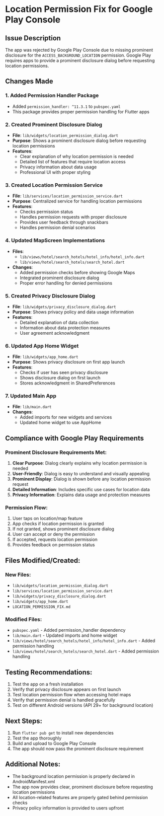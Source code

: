 # Location Permission Fix for Google Play Console

## Issue Description
The app was rejected by Google Play Console due to missing prominent disclosure for the `ACCESS_BACKGROUND_LOCATION` permission. Google Play requires apps to provide a prominent disclosure dialog before requesting location permissions.

## Changes Made

### 1. Added Permission Handler Package
- Added `permission_handler: ^11.3.1` to `pubspec.yaml`
- This package provides proper permission handling for Flutter apps

### 2. Created Prominent Disclosure Dialog
- **File**: `lib/widgets/location_permission_dialog.dart`
- **Purpose**: Shows a prominent disclosure dialog before requesting location permissions
- **Features**:
  - Clear explanation of why location permission is needed
  - Detailed list of features that require location access
  - Privacy information about data usage
  - Professional UI with proper styling

### 3. Created Location Permission Service
- **File**: `lib/services/location_permission_service.dart`
- **Purpose**: Centralized service for handling location permissions
- **Features**:
  - Checks permission status
  - Handles permission requests with proper disclosure
  - Provides user feedback through snackbars
  - Handles permission denial scenarios

### 4. Updated MapScreen Implementations
- **Files**: 
  - `lib/views/hotel/search_hotels/hotel_info/hotel_info.dart`
  - `lib/views/hotel/search_hotels/search_hotel.dart`
- **Changes**: 
  - Added permission checks before showing Google Maps
  - Integrated prominent disclosure dialog
  - Proper error handling for denied permissions

### 5. Created Privacy Disclosure Dialog
- **File**: `lib/widgets/privacy_disclosure_dialog.dart`
- **Purpose**: Shows privacy policy and data usage information
- **Features**:
  - Detailed explanation of data collection
  - Information about data protection measures
  - User agreement acknowledgment

### 6. Updated App Home Widget
- **File**: `lib/widgets/app_home.dart`
- **Purpose**: Shows privacy disclosure on first app launch
- **Features**:
  - Checks if user has seen privacy disclosure
  - Shows disclosure dialog on first launch
  - Stores acknowledgment in SharedPreferences

### 7. Updated Main App
- **File**: `lib/main.dart`
- **Changes**: 
  - Added imports for new widgets and services
  - Updated home widget to use AppHome

## Compliance with Google Play Requirements

### Prominent Disclosure Requirements Met:
1. **Clear Purpose**: Dialog clearly explains why location permission is needed
2. **User-Friendly**: Dialog is easy to understand and visually appealing
3. **Prominent Display**: Dialog is shown before any location permission request
4. **Detailed Information**: Includes specific use cases for location data
5. **Privacy Information**: Explains data usage and protection measures

### Permission Flow:
1. User taps on location/map feature
2. App checks if location permission is granted
3. If not granted, shows prominent disclosure dialog
4. User can accept or deny the permission
5. If accepted, requests location permission
6. Provides feedback on permission status

## Files Modified/Created:

### New Files:
- `lib/widgets/location_permission_dialog.dart`
- `lib/services/location_permission_service.dart`
- `lib/widgets/privacy_disclosure_dialog.dart`
- `lib/widgets/app_home.dart`
- `LOCATION_PERMISSION_FIX.md`

### Modified Files:
- `pubspec.yaml` - Added permission_handler dependency
- `lib/main.dart` - Updated imports and home widget
- `lib/views/hotel/search_hotels/hotel_info/hotel_info.dart` - Added permission handling
- `lib/views/hotel/search_hotels/search_hotel.dart` - Added permission handling

## Testing Recommendations:
1. Test the app on a fresh installation
2. Verify that privacy disclosure appears on first launch
3. Test location permission flow when accessing hotel maps
4. Verify that permission denial is handled gracefully
5. Test on different Android versions (API 29+ for background location)

## Next Steps:
1. Run `flutter pub get` to install new dependencies
2. Test the app thoroughly
3. Build and upload to Google Play Console
4. The app should now pass the prominent disclosure requirement

## Additional Notes:
- The background location permission is properly declared in AndroidManifest.xml
- The app now provides clear, prominent disclosure before requesting location permissions
- All location-related features are properly gated behind permission checks
- Privacy policy information is provided to users upfront
